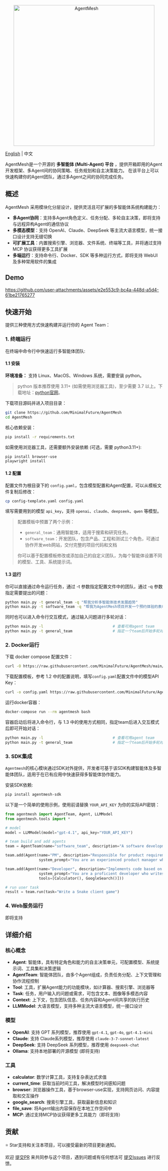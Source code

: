 <p align="center"><img src= "https://github.com/user-attachments/assets/33d7a875-f64d-422f-8b51-68fb420c81e2" alt="AgentMesh" width="450" /></p>

<a href="/README.md">English</a> | 中文

AgentMesh是一个开源的 **多智能体 (Multi-Agent) 平台** ，提供开箱即用的Agent开发框架、多Agent间的协同策略、任务规划和自主决策能力。
在该平台上可以快速构建你的Agent团队，通过多Agent之间的协同完成任务。

## 概述

AgentMesh 采用模块化分层设计，提供灵活且可扩展的多智能体系统构建能力：

- **多Agent协同**：支持多Agent角色定义、任务分配、多轮自主决策，即将支持与远程异构Agent的通信协议
- **多模态模型**：支持 OpenAI、Claude、DeepSeek 等主流大语言模型，统一接口设计支持无缝切换
- **可扩展工具**：内置搜索引擎、浏览器、文件系统、终端等工具，并将通过支持 MCP 协议获得更多工具扩展
- **多端运行**：支持命令行、Docker、SDK 等多种运行方式，即将支持 WebUI 及多种常用软件的集成

## Demo

https://github.com/user-attachments/assets/e2e553c9-bc4a-448d-a5d4-61be21765277

## 快速开始

提供三种使用方式快速构建并运行你的 Agent Team：

### 1. 终端运行

在终端中命令行中快速运行多智能体团队:

#### 1.1 安装

**环境准备：** 支持 Linux、MacOS、Windows 系统，需要安装 python。

> python 版本推荐使用 3.11+ (如需使用浏览器工具)，至少需要 3.7
> 以上。下载地址：[python官网](https://www.python.org/downloads/)。

下载项目源码并进入项目目录：

```bash
git clone https://github.com/MinimalFuture/AgentMesh
cd AgentMesh
```

核心依赖安装：

```bash
pip install -r requirements.txt
```

如需使用浏览器工具，还需要额外安装依赖 (可选，需要 python3.11+):

```bash
pip install browser-use
playwright install
```

#### 1.2 配置

配置文件为根目录下的 `config.yaml`，包含模型配置和Agent配置，可以从模板文件复制后修改：

```bash
cp config-template.yaml config.yaml
```

填写需要用到的模型 `api_key`，支持 `openai`、`claude`、`deepseek`、`qwen` 等模型。

> 配置模板中预置了两个示例：
> - `general_team`：通用智能体，适用于搜索和研究任务。
> - `software_team`：开发团队，包含产品、工程和测试三个角色，可通过协作开发web网站，交付完整的项目代码和文档
>
> 你可以基于配置模板修改或添加自己的自定义团队，为每个智能体设置不同的模型、工具、系统提示词。

#### 1.3 运行

你可以直接通过命令运行任务，通过 -t 参数指定配置文件中的团队，通过 -q 参数指定需要提出的问题：

```bash
python main.py -t general_team -q "帮我分析多智能体技术发展趋势"
python main.py -t software_team -q "帮我为AgentMesh项目开发一个预约体验的表单页面"
```

同时也可以进入命令行交互模式，通过输入问题进行多轮对话：

```bash
python main.py -l                               # 查看可用agent team
python main.py -t general_team                  # 指定一个team后开始多轮对话
```

### 2. Docker运行

下载 docker compose 配置文件：

```bash
curl -O https://raw.githubusercontent.com/MinimalFuture/AgentMesh/main/docker-compose.yml
```

下载配置模板，参考 1.2 中的配置说明，填写`config.yaml`配置文件中的模型API Key：

```bash
curl -o config.yaml https://raw.githubusercontent.com/MinimalFuture/AgentMesh/main/config-template.yaml
```

运行docker容器：

```bash
docker-compose run --rm agentmesh bash
```

容器启动后将进入命令行，与 1.3 中的使用方式相同，指定team后进入交互模式后即可开始对话：

```bash
python main.py -l                               # 查看可用agent team
python main.py -t general_team                  # 指定一个team后开始多轮对话
```

### 3. SDK集成

`Agentmesh`的核心模块通过SDK对外提供，开发者可基于该SDK构建智能体及多智能体团队，适用于在已有应用中快速获得多智能体协作能力。

安装SDK依赖:

```bash
pip install agentmesh-sdk
```

以下是一个简单的使用示例，使用前请替换 `YOUR_API_KEY` 为你的实际API密钥：

```python
from agentmesh import AgentTeam, Agent, LLMModel
from agentmesh.tools import *

# model
model = LLMModel(model="gpt-4.1", api_key="YOUR_API_KEY")

# team build and add agents
team = AgentTeam(name="software_team", description="A software development team", model=model)

team.add(Agent(name="PM", description="Responsible for product requirements and documentation",
               system_prompt="You are an experienced product manager who creates clear and comprehensive PRDs"))

team.add(Agent(name="Developer", description="Implements code based on PRDs", model=model,
               system_prompt="You are a proficient developer who writes clean, efficient, and maintainable code. Follow the PRD requirements precisely.",
               tools=[Calculator(), GoogleSearch()]))

# run user task
result = team.run(task="Write a Snake client game")
```

### 4. Web服务运行

即将支持

## 详细介绍

### 核心概念

- **Agent**: 智能体，具有特定角色和能力的自主决策单元，可配置模型、系统提示词、工具集和决策逻辑
- **AgentTeam**: 智能体团队，由多个Agent组成，负责任务分配、上下文管理和协作流程控制
- **Tool**: 工具，扩展Agent能力的功能模块，如计算器、搜索引擎、浏览器等
- **Task**: 任务，用户输入的问题或需求，可包含文本、图像等多模态内容
- **Context**: 上下文，包含团队信息、任务内容和Agent间共享的执行历史
- **LLMModel**: 大语言模型，支持多种主流大语言模型，统一接口设计

### 模型

- **OpenAI**: 支持 GPT 系列模型，推荐使用 `gpt-4.1`, `gpt-4o`, `gpt-4.1-mini`
- **Claude**: 支持 Claude系列模型，推荐使用 `claude-3-7-sonnet-latest`
- **DeepSeek**: 支持 DeepSeek 系列模型，推荐使用 `deepseek-chat`
- **Ollama**: 支持本地部署的开源模型 (即将支持)

### 工具

- **calculator**: 数学计算工具，支持复杂表达式求值
- **current_time**: 获取当前时间工具，解决模型时间感知问题
- **browser**: 浏览器操作工具，基于browser-use实现，支持网页访问、内容提取和交互操作
- **google_search**: 搜索引擎工具，获取最新信息和知识
- **file_save**: 将Agent输出内容保存在本地工作空间中
- **MCP**: 通过支持MCP协议获得更多工具能力（即将支持）

## 贡献

⭐️ Star支持和关注本项目，可以接受最新的项目更新通知。

欢迎 [提交PR](https://github.com/MinimalFuture/AgentMesh/pulls)
来共同参与这个项目，遇到问题或有任何想法可 [提交Issues](https://github.com/MinimalFuture/AgentMesh/issues) 进行反馈。
